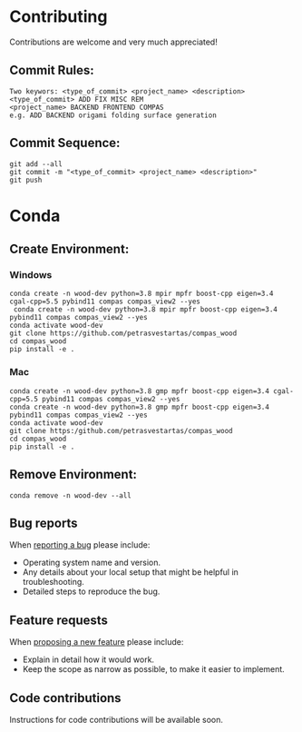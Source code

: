 # Contributing

Contributions are welcome and very much appreciated!

## Commit Rules:

    Two keywors: <type_of_commit> <project_name> <description>
    <type_of_commit> ADD FIX MISC REM
    <project_name> BACKEND FRONTEND COMPAS
    e.g. ADD BACKEND origami folding surface generation

## Commit Sequence:

    git add --all
    git commit -m "<type_of_commit> <project_name> <description>"
    git push

# Conda

## Create Environment:

### Windows

    conda create -n wood-dev python=3.8 mpir mpfr boost-cpp eigen=3.4 cgal-cpp=5.5 pybind11 compas compas_view2 --yes
     conda create -n wood-dev python=3.8 mpir mpfr boost-cpp eigen=3.4 pybind11 compas compas_view2 --yes
    conda activate wood-dev
    git clone https://github.com/petrasvestartas/compas_wood
    cd compas_wood
    pip install -e .

### Mac


    conda create -n wood-dev python=3.8 gmp mpfr boost-cpp eigen=3.4 cgal-cpp=5.5 pybind11 compas compas_view2 --yes
    conda create -n wood-dev python=3.8 gmp mpfr boost-cpp eigen=3.4 pybind11 compas compas_view2 --yes
    conda activate wood-dev
    git clone https:/github.com/petrasvestartas/compas_wood
    cd compas_wood 
    pip install -e . 

## Remove Environment:

    conda remove -n wood-dev --all


## Bug reports

When [reporting a bug](https://github.com/compas-dev/compas_wood/issues) please include:

* Operating system name and version.
* Any details about your local setup that might be helpful in troubleshooting.
* Detailed steps to reproduce the bug.

## Feature requests

When [proposing a new feature](https://github.com/compas-dev/compas_wood/issues) please include:

* Explain in detail how it would work.
* Keep the scope as narrow as possible, to make it easier to implement.

## Code contributions

Instructions for code contributions will be available soon.
